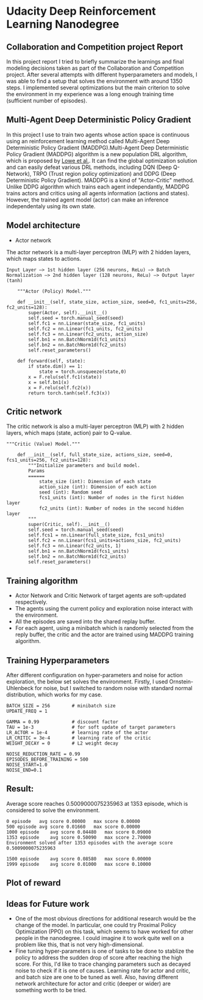 # Udacity Deep Reinforcement Learning Nanodegree

## Collaboration and Competition project Report

In this project report I tried to briefly summarize the learnings and final modeling decisions taken as part of the Collaboration and Competition project. After several attempts with different hyperparameters and models, I was able to find a setup that solves the environment with around 1350 steps. I implemented several optimizations but the main criterion to solve the environment in my experience was a long enough training time (sufficient number of episodes).

## Multi-Agent Deep Deterministic Policy Gradient
In this project I use to train two agents whose action space is continuous using an reinforcement learning method called Multi-Agent Deep Deterministic Policy Gradient (MADDPG).Multi-Agent Deep Deterministic Policy Gradient (MADDPG) algorithm is a new population DRL algorithm, which is proposed by [Lowe et al.](https://papers.nips.cc/paper/7217-multi-agent-actor-critic-for-mixed-cooperative-competitive-environments.pdf). It can find the global optimization solution and can easily defeat various DRL methods, including DQN (Deep Q-Network), TRPO (Trust region policy optimization) and DDPG (Deep Deterministic Policy Gradient). MADDPG is a kind of "Actor-Critic" method. Unlike DDPG algorithm which trains each agent independantly, MADDPG trains actors and critics using all agents information (actions and states). However, the trained agent model (actor) can make an inference independentaly using its own state.

## Model architecture
 - Actor network

The actor network is a multi-layer perceptron (MLP) with 2 hidden layers, which maps states to actions.

```Input Layer —> 1st hidden layer (256 neurons, ReLu) —> Batch Normalization —> 2nd hidden layer (128 neurons, ReLu) —> Output layer (tanh)```

```class Actor(nn.Module):
    """Actor (Policy) Model."""

    def __init__(self, state_size, action_size, seed=0, fc1_units=256, fc2_units=128):
        super(Actor, self).__init__()
        self.seed = torch.manual_seed(seed)
        self.fc1 = nn.Linear(state_size, fc1_units)
        self.fc2 = nn.Linear(fc1_units, fc2_units)
        self.fc3 = nn.Linear(fc2_units, action_size)
        self.bn1 = nn.BatchNorm1d(fc1_units)
        self.bn2 = nn.BatchNorm1d(fc2_units)
        self.reset_parameters()
        
    def forward(self, state):
        if state.dim() == 1:
            state = torch.unsqueeze(state,0)
        x = F.relu(self.fc1(state))
        x = self.bn1(x)
        x = F.relu(self.fc2(x))
        return torch.tanh(self.fc3(x))
```

## Critic network

The critic network is also a multi-layer perceptron (MLP) with 2 hidden layers, which maps (state, action) pair to Q-value.
```
"""Critic (Value) Model."""

    def __init__(self, full_state_size, actions_size, seed=0, fcs1_units=256, fc2_units=128):
        """Initialize parameters and build model.
        Params
        ======
            state_size (int): Dimension of each state
            action_size (int): Dimension of each action
            seed (int): Random seed
            fcs1_units (int): Number of nodes in the first hidden layer
            fc2_units (int): Number of nodes in the second hidden layer
        """
        super(Critic, self).__init__()
        self.seed = torch.manual_seed(seed)
        self.fcs1 = nn.Linear(full_state_size, fcs1_units)
        self.fc2 = nn.Linear(fcs1_units+actions_size, fc2_units)
        self.fc3 = nn.Linear(fc2_units, 1)
        self.bn1 = nn.BatchNorm1d(fcs1_units)
        self.bn2 = nn.BatchNorm1d(fc2_units)
        self.reset_parameters()
```
## Training algorithm
 - Actor Network and Critic Network of target agents are soft-updated respectively.
 - The agents using the current policy and exploration noise interact with the environment.
 - All the episodes are saved into the shared replay buffer.
 - For each agent, using a minibatch which is randomly selected from the reply buffer, the critic and the actor are trained using MADDPG training algorithm.

## Training Hyperparameters
After different configuration on hyper-parameters and noise for action exploration, the below set solves the environment. Firstly, I used Ornstein-Uhlenbeck for noise, but I switched to random noise with standard normal distribution, which works for my case.

```BUFFER_SIZE = int(1e5)  # replay buffer size
BATCH_SIZE = 256        # minibatch size
UPDATE_FREQ = 1

GAMMA = 0.99            # discount factor
TAU = 1e-3              # for soft update of target parameters
LR_ACTOR = 1e-4         # learning rate of the actor 
LR_CRITIC = 3e-4        # learning rate of the critic
WEIGHT_DECAY = 0        # L2 weight decay

NOISE_REDUCTION_RATE = 0.99
EPISODES_BEFORE_TRAINING = 500
NOISE_START=1.0
NOISE_END=0.1
```

## Result: 
Average score reaches 0.5009000075235963 at 1353 episode, which is considered to solve the environment.
```
0 episode	avg score 0.00000	max score 0.00000
500 episode	avg score 0.01660	max score 0.00000
1000 episode	avg score 0.04480	max score 0.09000
1353 episode	avg score 0.50090	max score 2.70000
Environment solved after 1353 episodes with the average score 0.5009000075235963

1500 episode	avg score 0.08580	max score 0.00000
1999 episode	avg score 0.01000	max score 0.10000

```

## Plot of reward
[ ](/plot.png)

## Ideas for Future work
 - One of the most obvious directions for additional research would be the change of the model. In particular, one could try Proximal Policy Optimization (PPO) on this task, which seems to have worked for other people in the nanodegree. I could imagine it to work quite well on a problem like this, that is not very high-dimensional.
 - Fine tuning hyper-parameters is one of tasks to be done to stablize the policy to address the sudden drop of score after reaching the high score. For this, I'd like to trace changing parameters such as decayed noise to check if it is one of causes. Learning rate for actor and critic, and batch size are one to be tuned as well. Also, having different network architecture for actor and critic (deeper or wider) are something worth to be tried.


